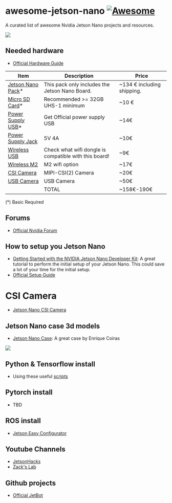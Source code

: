 # awesome-jetson-nano [![Awesome](https://awesome.re/badge.svg)](https://awesome.re)
A curated list of awesome Nvidia Jetson Nano projects and resources.

![](https://www.nvidia.com/content/dam/en-zz/Solutions/intelligent-machines/jetson-nano/nvidia-jetson-nano-developer-kit-2c50-d.png)

## Needed hardware

* [Official Hardware Guide]()

| Item  | Description  | Price  |
|---|---|---|
| [Jetson Nano Pack](https://www.nvidia.com/es-es/autonomous-machines/embedded-systems/jetson-nano/)*  |  This pack only includes the Jetson Nano Board.   |  ~134 € including shipping.|
|  [Micro SD Card](https://www.amazon.com/gp/product/B06XX29S9Q/ref=as_li_ss_tl?ie=UTF8&psc=1&linkCode=sl1&tag=jetsonhacks-20&linkId=cef2bdb66716da2f7134cdbbed3aa5b8&language=en_US)* |  Recommended >= 32GB UHS-1 minimum | ~10 € |
| [Power Supply USB](https://www.amazon.com/Official-Raspberry-Foundation-Power-Supply/dp/B0793FR8ZJ/ref=as_li_ss_tl?keywords=official+usb+raspberry+pi+power+supply&qid=1552391931&s=gateway&sr=8-4&linkCode=sl1&tag=thedailyack-20&linkId=2fe6fdc43dce40300082328e95458fff&language=en_US)*  | Get Official power supply USB  | ~14€ |
| [Power Supply Jack](https://es.aliexpress.com/item/Adaptador-de-corriente-de-5-V-DC-5-V-1-5A-2A-2-5A-3A-3/32967617602.html?spm=2114.search0204.3.46.4f52391dSr16Gx&transAbTest=ae803_3&ws_ab_test=searchweb0_0%2Csearchweb201602_10_10065_10068_319_10059_10884_317_10887_10696_321_322_10084_453_10083_454_10103_10618_10307_537_536%2Csearchweb201603_54%2CppcSwitch_0&algo_pvid=81805edb-1130-433d-8ad8-74e5bde90173&algo_expid=81805edb-1130-433d-8ad8-74e5bde90173-10) |  5V 4A |  ~10€ |
| [Wireless USB](https://www.amazon.es/Edimax-EW-7811UN-Adaptador-Interfaz-negro/dp/B003MTTJOY/ref=sr_1_1?__mk_es_ES=%C3%85M%C3%85%C5%BD%C3%95%C3%91&keywords=Edimax+EW-7811Un&qid=1556966774&s=electronics-accessories&sr=8-1) | Check what wifi dongle is compatible with this board!  | ~9€  |
|   [Wireless M2](https://es.aliexpress.com/item/Dual-G-Band-2-4-5-GHz-Wifi-Bluetooth-Wlan-para-Intel-8265NGW-inal-mbrico-AC/32847646700.html?albbt=Google_7_shopping&isdl=y&slnk=&albslr=200151807&src=google&acnt=494-037-6276&aff_platform=google&crea=es32847646700&netw=u&plac=&albcp=1633820309&mtctp=&aff_short_key=UneMJZVf&gclid=CjwKCAjw8LTmBRBCEiwAbhh-6N0x3I3zol-4pdglsM6tc7XukFhhuQyGQJ0yJ2F0fcKbTPosJ9_WvBoC91wQAvD_BwE&albag=63890294393&albch=shopping&albagn=888888&gclsrc=aw.ds&trgt=539263010115&device=c) | M2 wifi option  |  ~17€ |
|  [CSI Camera](https://www.amazon.com/Raspberry-Pi-Camera-Module-Megapixel/dp/B01ER2SKFS/ref=as_li_ss_tl?keywords=raspberry+pi+camera+v2&qid=1554226144&s=electronics&sr=1-3&linkCode=sl1&tag=jetsonhacks-20&linkId=d83850d1e300144afae124acab8ab636&language=en_US) |  MIPI-CSI(2) Camera | ~20€ |
|  [USB Camera](https://www.amazon.com/Logitech-Widescreen-Calling-Recording-Desktop/dp/B006JH8T3S/ref=as_li_ss_tl?ie=UTF8&qid=1543709223&sr=8-3&keywords=logitech+c920+webcam&linkCode=sl1&tag=jetsonhacks-20&linkId=71cb7db6e3b4cee2ed9a3f758cd63969&language=en_US) |  USB Camera | ~50€ |
|   |  TOTAL | ~158€-190€ |

(*) Basic Required

## Forums
* [Official Nvidia Forum](https://devtalk.nvidia.com/default/board/371/)


## How to setup you Jetson Nano
* [Getting Started with the NVIDIA Jetson Nano Developer Kit](https://blog.hackster.io/getting-started-with-the-nvidia-jetson-nano-developer-kit-43aa7c298797): A great tutorial to perform the initial setup of your Jetson Nano. This could save a lot of your time for the initial setup.
* [Official Setup Guide](https://developer.nvidia.com/embedded/learn/get-started-jetson-nano-devkit)

# CSI Camera

* [Jetson Nano CSI Camera](https://github.com/JetsonHacksNano/CSI-Camera)

## Jetson Nano case 3d models
* [Jetson Nano Case](https://www.thingiverse.com/thing:3603594): A great case by Enrique Coiras

![](https://cdn.thingiverse.com/renders/a5/00/69/3f/ee/a8579806d3b3eb1dc5d5bbd876e14171_preview_featured.jpg)

## Python & Tensorflow install

* Using these useful [scripts](https://github.com/karaage0703/jetson-nano-tools)

## Pytorch install

* TBD

## ROS install

* [Jetson Easy Configurator](https://github.com/rbonghi/jetson_easy)

## Youtube Channels

* [JetsonHacks](https://www.youtube.com/channel/UCQs0lwV6E4p7LQaGJ6fgy5Q)
* [Zack's Lab](https://www.youtube.com/watch?v=U3VJCSDqdG4)

## Github projects

* [Official JetBot](https://github.com/NVIDIA-AI-IOT/jetbot)

